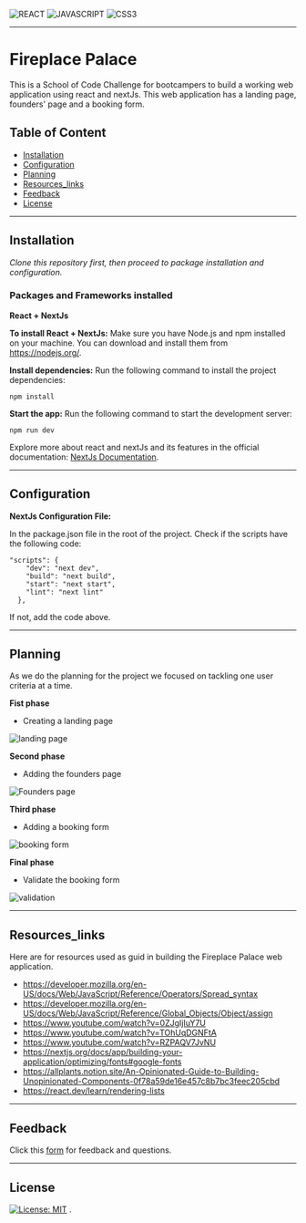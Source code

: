 
![REACT](https://img.shields.io/badge/React-20232A?style=for-the-badge&logo=react&logoColor=61DAFB)
 ![JAVASCRIPT](https://img.shields.io/badge/JavaScript-323330?style=for-the-badge&logo=javascript&logoColor=F7DF1E)
 ![CSS3](https://img.shields.io/badge/CSS3-1572B6?style=for-the-badge&logo=css3&logoColor=white)

----- 

# Fireplace Palace
  This is a School of Code Challenge for bootcampers to build a working web application using react and nextJs. This web application has a landing page, founders' page and a booking form.  

## Table of Content 
- [Installation](#Installation)
- [Configuration](#Configuration)
- [Planning](#Planning)
- [Resources_links](#Resources_links)
- [Feedback](#Feedback)
- [License](#License)

----- 
## Installation 
 _Clone this repository first, then proceed to package installation and configuration._ 

### Packages and Frameworks installed 
 __React + NextJs__

__To install React + NextJs:__ 
Make sure you have Node.js and npm installed on your machine. You can download and install them from https://nodejs.org/.

__Install dependencies:__ Run the following command to install the project dependencies:

```
npm install
```
__Start the app:__ Run the following command to start the development server:
```
npm run dev
```
Explore more about react and nextJs and its features in the official documentation: [NextJs Documentation](https://nextjs.org/docs). 

----- 

## Configuration

__NextJs Configuration File:__

In the package.json file in the root of the project. Check if the scripts have the following code:

```
"scripts": {
    "dev": "next dev",
    "build": "next build",
    "start": "next start",
    "lint": "next lint"
  },
```
If not, add the code above.

-----  

## Planning
 As we do the planning for the project we focused on tackling one user criteria at a time.


 **Fist phase**
  - Creating a landing page

  ![landing page](app/src/images/Home-Mobile.png)



 **Second phase**
  - Adding the founders page

  ![Founders page](app/src/images/foundersImage/Founders-Mobile.png)



 **Third phase**
  - Adding a booking form

  ![booking form](<app/src/images/Bookings Form - Simple.png>)



 **Final phase**
  - Validate the booking form

  ![validation](<app/src/images/Bookings Form - Complex.png>)

----- 

## Resources_links

Here are for resources used as guid in building the Fireplace Palace web application.
- https://developer.mozilla.org/en-US/docs/Web/JavaScript/Reference/Operators/Spread_syntax 
- https://developer.mozilla.org/en-US/docs/Web/JavaScript/Reference/Global_Objects/Object/assign 
- https://www.youtube.com/watch?v=0ZJgIjIuY7U 
- https://www.youtube.com/watch?v=TOhUqDGNFtA 
- https://www.youtube.com/watch?v=RZPAQV7JvNU
- https://nextjs.org/docs/app/building-your-application/optimizing/fonts#google-fonts 
- https://allplants.notion.site/An-Opinionated-Guide-to-Building-Unopinionated-Components-0f78a59de16e457c8b7bc3feec205cbd 
- https://react.dev/learn/rendering-lists 

----- 
## Feedback

Click this [form](https://soc-hackathon-feedback.netlify.app/) for feedback and questions.

----- 
## License
[![License: MIT](https://img.shields.io/badge/License-MIT-yellow.svg)](https://opensource.org/licenses/MIT) .
